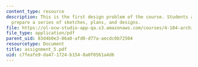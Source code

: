 ```yaml
---
content_type: resource
description: This is the first design problem of the course. Students are asked to
  prepare a series of sketches, plans, and designs.
file: https://ol-ocw-studio-app-qa.s3.amazonaws.com/courses/4-104-architecture-studio-intentions-spring-2005/c7feafe9da471724b1548a0f0561a4d6_assignment_5.pdf
file_type: application/pdf
parent_uid: 83d4b0e3-06a0-afd0-d77a-aecdc0b72504
resourcetype: Document
title: assignment_5.pdf
uid: c7feafe9-da47-1724-b154-8a0f0561a4d6
---
```

